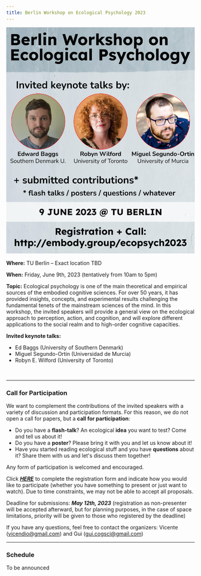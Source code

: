 ```yaml
---
title: Berlin Workshop on Ecological Psychology 2023
---
```



<img width="750" src="/ecopsych2023-poster.jpg" title="Berlin Workshop on Ecological Psychology: June 8, 2023" alt="Berlin Workshop on Ecological Psychology: June 8, 2023"/> 
 
 
**Where:** TU Berlin – Exact location TBD
 
**When:** Friday, June 9th, 2023  (tentatively from 10am to 5pm)

**Topic:** 
Ecological psychology is one of the main theoretical and empirical sources of the embodied cognitive sciences. For over 50 years, it has provided insights, concepts, and experimental results challenging the fundamental tenets of the mainstream sciences of the mind. In this workshop, the invited speakers will provide a general view on the ecological approach to perception, action, and cognition, and will explore different applications to the social realm and to high-order cognitive capacities.

**Invited keynote talks:**             
- Ed Baggs (University of Southern Denmark)
- Miguel Segundo-Ortin (Universidad de Murcia)
- Robyn E. Wilford (University of Toronto)
<br>

---

### Call for Participation

We want to complement the contributions of the invited speakers with a variety of discussion and participation formats. For this reason, we do not open a call for papers, but a **call for participation**:
 
- Do you have a **flash-talk**? An ecological **idea** you want to test? Come and tell us about it!
- Do you have a **poster**? Please bring it with you and let us know about it!   
- Have you started reading ecological stuff and you have **questions** about it? Share them with us and let's discuss them together!
 
Any form of participation is welcomed and encouraged. 

Click [**_HERE_**](https://forms.gle/HXW7yiA5KCVPquuH9) to complete the registration form and indicate how you would like to participate (whether you have something to present or just want to watch). Due to time constraints, we may not be able to accept all proposals.  

Deadline for submissions: _**May 12th, 2023**_ (registration as non-presenter will be accepted afterward, but for planning purposes, in the case of space limitations, priority will be given to those who registered by the deadline)

If you have any questions, feel free to contact the organizers: Vicente (vicendio@gmail.com) and Gui (gui.cogsci@gmail.com)


---

### Schedule

To be announced
